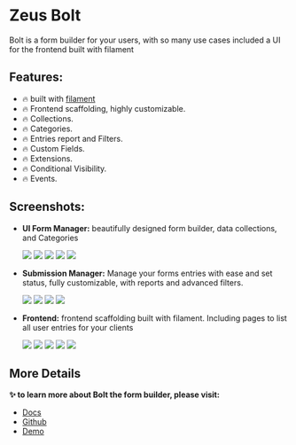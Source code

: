 # Zeus Bolt

Bolt is a form builder for your users, with so many use cases included a UI for the frontend built with filament

## Features:

- 🔥 built with [filament](https://filamentadmin.com)
- 🔥 Frontend scaffolding, highly customizable.
- 🔥 Collections.
- 🔥 Categories.
- 🔥 Entries report and Filters.
- 🔥 Custom Fields.
- 🔥 Extensions.
- 🔥 Conditional Visibility.
- 🔥 Events.

## Screenshots:

* **UI Form Manager:** beautifully designed form builder, data collections, and Categories

  ![](https://larazeus.com/images/screenshots/bolt/admin-1.png)
  ![](https://larazeus.com/images/screenshots/bolt/admin-2.png)
  ![](https://larazeus.com/images/screenshots/bolt/admin-3.png)
  ![](https://larazeus.com/images/screenshots/bolt/admin-9.png)
  ![](https://larazeus.com/images/screenshots/bolt/admin-10.png)

* **Submission Manager:** Manage your forms entries with ease and set status, fully customizable, with reports and advanced filters.

  ![](https://larazeus.com/images/screenshots/bolt/admin-5.png)
  ![](https://larazeus.com/images/screenshots/bolt/admin-6.png)
  ![](https://larazeus.com/images/screenshots/bolt/admin-7.png)
  ![](https://larazeus.com/images/screenshots/bolt/admin-8.png)

* **Frontend:** frontend scaffolding built with filament. Including pages to list all user entries for your clients

  ![](https://larazeus.com/images/screenshots/bolt/frontend-1.png)
  ![](https://larazeus.com/images/screenshots/bolt/frontend-2.png)
  ![](https://larazeus.com/images/screenshots/bolt/frontend-3.png)
  ![](https://larazeus.com/images/screenshots/bolt/frontend-4.png)
  ![](https://larazeus.com/images/screenshots/bolt/frontend-5.png)

## More Details
**✨ to learn more about Bolt the form builder, please visit:**

- [Docs](https://larazeus.com/docs/bolt)
- [Github](https://github.com/lara-zeus/bolt)
- [Demo](https://demo.larazeus.com)
